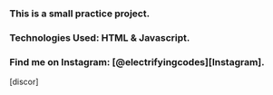### This is a small practice project.

### Technologies Used: HTML & Javascript.

### Find me on Instagram: [@electrifyingcodes][Instagram].

[Instgram]: https://www.instagram.com/electrifying_codes
[discor]